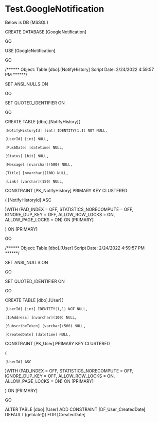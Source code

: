 # Test.GoogleNotification
Below is DB (MSSQL)


CREATE DATABASE [GoogleNotification]

GO

USE [GoogleNotification]

GO


/****** Object:  Table [dbo].[NotifyHistory]    Script Date: 2/24/2022 4:59:57 PM ******/

SET ANSI_NULLS ON

GO

SET QUOTED_IDENTIFIER ON

GO

CREATE TABLE [dbo].[NotifyHistory](

	[NotifyHistoryId] [int] IDENTITY(1,1) NOT NULL,
	
	[UserId] [int] NULL,
	
	[PushDate] [datetime] NULL,
	
	[Status] [bit] NULL,
	
	[Message] [nvarchar](500) NULL,
	
	[Title] [nvarchar](100) NULL,
	
	[Link] [varchar](150) NULL,
	
 CONSTRAINT [PK_NotifyHistory] PRIMARY KEY CLUSTERED 
 
(
	[NotifyHistoryId] ASC
	
)WITH (PAD_INDEX = OFF, STATISTICS_NORECOMPUTE = OFF, IGNORE_DUP_KEY = OFF, ALLOW_ROW_LOCKS = ON, ALLOW_PAGE_LOCKS = ON) ON [PRIMARY]

) ON [PRIMARY]

GO


/****** Object:  Table [dbo].[User]    Script Date: 2/24/2022 4:59:57 PM ******/

SET ANSI_NULLS ON

GO

SET QUOTED_IDENTIFIER ON

GO

CREATE TABLE [dbo].[User](

	[UserId] [int] IDENTITY(1,1) NOT NULL,
	
	[IpAddress] [nvarchar](100) NULL,
	
	[SubscribeToken] [varchar](500) NULL,
	
	[CreatedDate] [datetime] NULL,
	
 CONSTRAINT [PK_User] PRIMARY KEY CLUSTERED 
 
(

	[UserId] ASC
	
)WITH (PAD_INDEX = OFF, STATISTICS_NORECOMPUTE = OFF, IGNORE_DUP_KEY = OFF, ALLOW_ROW_LOCKS = ON, ALLOW_PAGE_LOCKS = ON) ON [PRIMARY]

) ON [PRIMARY]

GO

ALTER TABLE [dbo].[User] ADD  CONSTRAINT [DF_User_CreatedDate]  DEFAULT (getdate()) FOR [CreatedDate]



